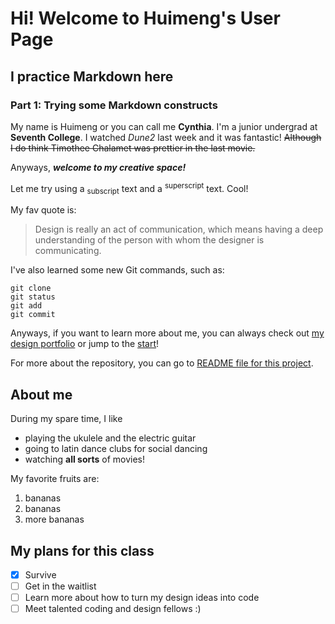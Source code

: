 # Hi! Welcome to Huimeng's User Page
## I practice Markdown here
### Part 1: Trying some Markdown constructs

My name is Huimeng or you can call me **Cynthia**. I'm a junior undergrad at **Seventh College**. I watched _Dune2_ last week and it was fantastic! ~~Although I do think Timothee Chalamet was prettier in the last movie.~~

Anyways, ***welcome to my creative space!***

Let me try using a <sub>subscript</sub> text and a <sup>superscript</sup> text. Cool!

My fav quote is:

> Design is really an act of communication, which means having a deep understanding of the person with whom the designer is communicating.

I've also learned some new Git commands, such as:
```
git clone
git status
git add
git commit
```

Anyways, if you want to learn more about me, you can always check out [my design portfolio](https://www.huimenglu.com/) or jump to the [start](#i-practice-markdown-here)!

For more about the repository, you can go to [README file for this project](README.md).

## About me

During my spare time, I like
- playing the ukulele and the electric guitar
- going to latin dance clubs for social dancing
- watching **all sorts** of movies!

My favorite fruits are:
1. bananas
2. bananas
3. more bananas

## My plans for this class
- [x] Survive
- [ ] Get in the waitlist
- [ ] Learn more about how to turn my design ideas into code
- [ ] Meet talented coding and design fellows :)